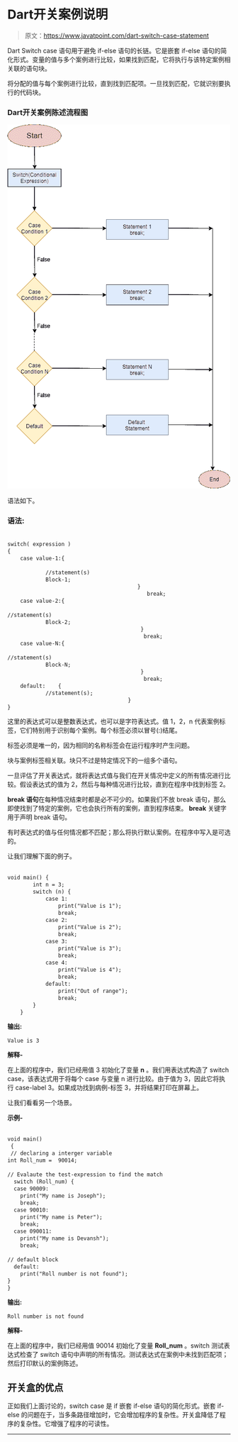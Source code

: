 # Dart开关案例说明

> 原文：<https://www.javatpoint.com/dart-switch-case-statement>

Dart Switch case 语句用于避免 if-else 语句的长链。它是嵌套 if-else 语句的简化形式。变量的值与多个案例进行比较，如果找到匹配，它将执行与该特定案例相关联的语句块。

将分配的值与每个案例进行比较，直到找到匹配项。一旦找到匹配，它就识别要执行的代码块。

### Dart开关案例陈述流程图

![Dart Switch Case Statement](img/6dcc78f9afa6d964a6fe3ef3cb8629ef.png)

语法如下。

### 语法:

```

switch( expression )
{
	case value-1:{

			//statement(s)
			Block-1;
                                         }
                                            break;
	case value-2:{           
                                                          //statement(s)
			Block-2;
                                          }
                                           break;
	case value-N:{           
                                                          //statement(s)
			Block-N;
                                          }
                                           break;
	default:    {
			//statement(s);
                                      }
}

```

这里的表达式可以是整数表达式，也可以是字符表达式。值 1，2，n 代表案例标签，它们特别用于识别每个案例。每个标签必须以冒号(:)结尾。

标签必须是唯一的，因为相同的名称标签会在运行程序时产生问题。

块与案例标签相关联。块只不过是特定情况下的一组多个语句。

一旦评估了开关表达式，就将表达式值与我们在开关情况中定义的所有情况进行比较。假设表达式的值为 2，然后与每种情况进行比较，直到在程序中找到标签 2。

**break 语句**在每种情况结束时都是必不可少的。如果我们不放 break 语句，那么即使找到了特定的案例，它也会执行所有的案例，直到程序结束。 **break** 关键字用于声明 break 语句。

有时表达式的值与任何情况都不匹配；那么将执行默认案例。在程序中写入是可选的。

让我们理解下面的例子。

```

void main() {
        int n = 3;
        switch (n) {
            case 1:
                print("Value is 1");
                break;
            case 2:
                print("Value is 2");
                break;
            case 3:
                print("Value is 3");
                break;
            case 4:
                print("Value is 4");
                break;
            default:
                print("Out of range");
                break;
        }
    }

```

**输出:**

```
Value is 3

```

**解释-**

在上面的程序中，我们已经用值 3 初始化了变量 **n** 。我们用表达式构造了 switch case，该表达式用于将每个 case 与变量 n 进行比较。由于值为 3，因此它将执行 case-label 3。如果成功找到病例-标签 3，并将结果打印在屏幕上。

让我们看看另一个场景。

**示例-**

```

void main()
 {
 // declaring a interger variable 
int Roll_num =  90014;

// Evalaute the test-expression to find the match
  switch (Roll_num) {
  case 90009:
    print("My name is Joseph");
    break;
  case 90010:
    print("My name is Peter");
    break;
  case 090011:
    print("My name is Devansh");
    break;

// default block
  default:
    print("Roll number is not found");
}
} 

```

**输出:**

```
Roll number is not found

```

**解释-**

在上面的程序中，我们已经用值 90014 初始化了变量 **Roll_num** 。switch 测试表达式检查了 switch 语句中声明的所有情况。测试表达式在案例中未找到匹配项；然后打印默认的案例陈述。

## 开关盒的优点

正如我们上面讨论的，switch case 是 if 嵌套 if-else 语句的简化形式。嵌套 if-else 的问题在于，当多条路径增加时，它会增加程序的复杂性。开关盒降低了程序的复杂性。它增强了程序的可读性。

* * *
